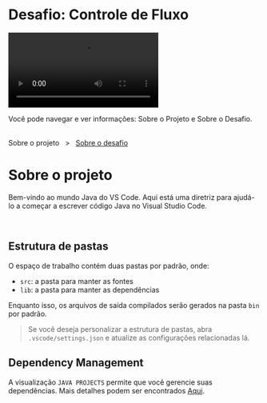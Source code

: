 # Desafio: Controle de Fluxo

<video controls>
  <source src="/src/assets/flow-control.mp4" type="video/webm">
  Seu navegador não suporta a reprodução de vídeos WebM.
</video>


<br>

Você pode navegar e ver informações: 
Sobre o Projeto e Sobre o Desafio.

<br>

<span class="breadcrumbs"> 
 	<span>Sobre o projeto</span>
    &nbsp; &gt; &nbsp;
	<a href="./challenge.md">Sobre o desafio</a> 
</span>

<br>

# Sobre o projeto

Bem-vindo ao mundo Java do VS Code. Aqui está uma diretriz para ajudá-lo a começar a escrever código Java no Visual Studio Code.

<br>

## Estrutura de pastas

O espaço de trabalho contém duas pastas por padrão, onde:

- `src`: a pasta para manter as fontes
- `lib`: a pasta para manter as dependências

Enquanto isso, os arquivos de saída compilados serão gerados na pasta `bin` por padrão.

> Se você deseja personalizar a estrutura de pastas, abra `.vscode/settings.json` e atualize as configurações relacionadas lá.

## Dependency Management

A visualização `JAVA PROJECTS` permite que você gerencie suas dependências. Mais detalhes podem ser encontrados [Aqui](https://github.com/microsoft/vscode-java-dependency#manage-dependencies).
